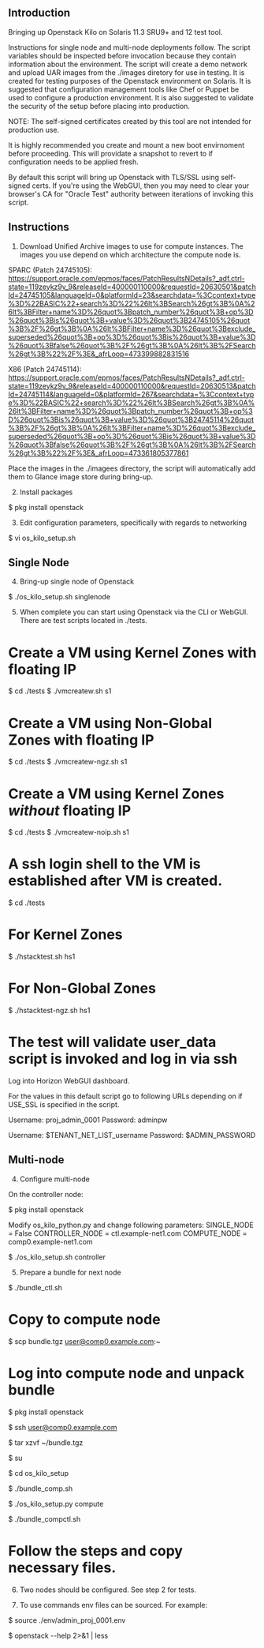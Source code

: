 ## Introduction
Bringing up Openstack Kilo on Solaris 11.3 SRU9+ and 12 test tool.

Instructions for single node and multi-node deployments follow.  The script
variables should be inspected before invocation because they contain
information about the environment.   The script will create a demo
network and upload UAR images from the ./images diretory for use in testing.
It is created for testing purposes of the Openstack environment on
Solaris.  It is suggested that configuration management tools like Chef or
Puppet be used to configure a production environment.  It is also suggested
to validate the security of the setup before placing into production.

NOTE: The self-signed certificates created by this tool are not
      intended for production use.

It is highly recommended you create and mount a new boot envirnoment before
proceeding.  This will providate a snapshot to revert to if configuration
needs to be applied fresh.

By default this script will bring up Openstack with TLS/SSL using
self-signed certs.  If you're using the WebGUI, then you may need
to clear your browser's CA for "Oracle Test" authority between iterations
of invoking this script.

## Instructions

1. Download Unified Archive images to use for compute instances.  The
   images you use depend on which architecture the compute node is.

SPARC (Patch 24745105):
https://support.oracle.com/epmos/faces/PatchResultsNDetails?_adf.ctrl-state=119zeykz9v_9&releaseId=400000110000&requestId=20630501&patchId=24745105&languageId=0&platformId=23&searchdata=%3Ccontext+type%3D%22BASIC%22+search%3D%22%26lt%3BSearch%26gt%3B%0A%26lt%3BFilter+name%3D%26quot%3Bpatch_number%26quot%3B+op%3D%26quot%3Bis%26quot%3B+value%3D%26quot%3B24745105%26quot%3B%2F%26gt%3B%0A%26lt%3BFilter+name%3D%26quot%3Bexclude_superseded%26quot%3B+op%3D%26quot%3Bis%26quot%3B+value%3D%26quot%3Bfalse%26quot%3B%2F%26gt%3B%0A%26lt%3B%2FSearch%26gt%3B%22%2F%3E&_afrLoop=473399882831516

X86 (Patch 24745114):
https://support.oracle.com/epmos/faces/PatchResultsNDetails?_adf.ctrl-state=119zeykz9v_9&releaseId=400000110000&requestId=20630513&patchId=24745114&languageId=0&platformId=267&searchdata=%3Ccontext+type%3D%22BASIC%22+search%3D%22%26lt%3BSearch%26gt%3B%0A%26lt%3BFilter+name%3D%26quot%3Bpatch_number%26quot%3B+op%3D%26quot%3Bis%26quot%3B+value%3D%26quot%3B24745114%26quot%3B%2F%26gt%3B%0A%26lt%3BFilter+name%3D%26quot%3Bexclude_superseded%26quot%3B+op%3D%26quot%3Bis%26quot%3B+value%3D%26quot%3Bfalse%26quot%3B%2F%26gt%3B%0A%26lt%3B%2FSearch%26gt%3B%22%2F%3E&_afrLoop=473361805377861

Place the images in the ./imagees directory, the script will automatically
add them to Glance image store during bring-up.

2. Install packages

$ pkg install openstack

3. Edit configuration parameters, specifically with regards to
   networking

$ vi os_kilo_setup.sh

## Single Node

4. Bring-up single node of Openstack

$ ./os_kilo_setup.sh singlenode

5. When complete you can start using Openstack via the CLI or WebGUI.  There
are test scripts located in ./tests.

# Create a VM using Kernel Zones with floating IP

$ cd ./tests
$ ./vmcreatew.sh s1

# Create a VM using Non-Global Zones with floating IP

$ cd ./tests
$ ./vmcreatew-ngz.sh s1

# Create a VM using Kernel Zones *without* floating IP 

$ cd ./tests
$ ./vmcreatew-noip.sh s1

# A ssh login shell to the VM is established after VM is created.

$ cd ./tests

# For Kernel Zones

$ ./hstacktest.sh hs1

# For Non-Global Zones

$ ./hstacktest-ngz.sh hs1

# The test will validate user_data script is invoked and log in via ssh

Log into Horizon WebGUI dashboard.

For the values in this default script go to following URLs depending on if
USE_SSL is specified in the script.

Username: proj_admin_0001
Password: adminpw

Username: $TENANT_NET_LIST_username
Password: $ADMIN_PASSWORD

## Multi-node

4. Configure multi-node

On the controller node:

$ pkg install openstack

Modify os_kilo_python.py and change following parameters:
SINGLE_NODE = False
CONTROLLER_NODE = ctl.example-net1.com
COMPUTE_NODE = comp0.example-net1.com

$ ./os_kilo_setup.sh controller

5. Prepare a bundle for next node

$ ./bundle_ctl.sh

# Copy to compute node

$ scp bundle.tgz user@comp0.example.com:~

# Log into compute node and unpack bundle

$ pkg install openstack

$ ssh user@comp0.example.com

$ tar xzvf ~/bundle.tgz

$ su

$ cd os_kilo_setup

$ ./bundle_comp.sh

$ ./os_kilo_setup.py compute

$ ./bundle_compctl.sh

# Follow the steps and copy necessary files.

6. Two nodes should be configured.  See step 2 for tests.

7. To use commands env files can be sourced. For example:

$ source ./env/admin_proj_0001.env

$ openstack --help 2>&1 | less
